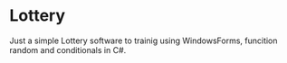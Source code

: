 # Lottery

Just a simple Lottery software to trainig using WindowsForms, funcition random and conditionals in C#.
